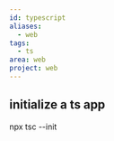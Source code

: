 ```yaml
---
id: typescript
aliases:
  - web
tags:
  - ts
area: web
project: web
---
```


## initialize a ts app

npx tsc --init
